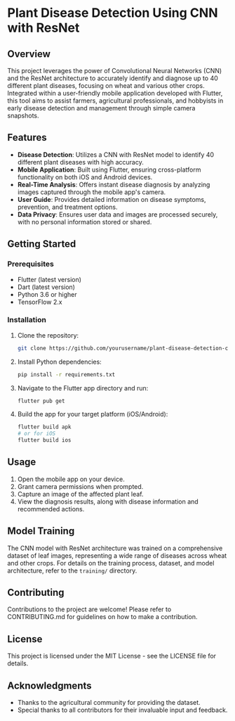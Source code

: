 
# Plant Disease Detection Using CNN with ResNet

## Overview
This project leverages the power of Convolutional Neural Networks (CNN) and the ResNet architecture to accurately identify and diagnose up to 40 different plant diseases, focusing on wheat and various other crops. Integrated within a user-friendly mobile application developed with Flutter, this tool aims to assist farmers, agricultural professionals, and hobbyists in early disease detection and management through simple camera snapshots.

## Features
- **Disease Detection**: Utilizes a CNN with ResNet model to identify 40 different plant diseases with high accuracy.
- **Mobile Application**: Built using Flutter, ensuring cross-platform functionality on both iOS and Android devices.
- **Real-Time Analysis**: Offers instant disease diagnosis by analyzing images captured through the mobile app's camera.
- **User Guide**: Provides detailed information on disease symptoms, prevention, and treatment options.
- **Data Privacy**: Ensures user data and images are processed securely, with no personal information stored or shared.

## Getting Started

### Prerequisites
- Flutter (latest version)
- Dart (latest version)
- Python 3.6 or higher
- TensorFlow 2.x

### Installation
1. Clone the repository:
   ```bash
   git clone https://github.com/yourusername/plant-disease-detection-cnn-resnet.git
   ```
2. Install Python dependencies:
   ```bash
   pip install -r requirements.txt
   ```
3. Navigate to the Flutter app directory and run:
   ```bash
   flutter pub get
   ```
4. Build the app for your target platform (iOS/Android):
   ```bash
   flutter build apk
   # or for iOS
   flutter build ios
   ```

## Usage
1. Open the mobile app on your device.
2. Grant camera permissions when prompted.
3. Capture an image of the affected plant leaf.
4. View the diagnosis results, along with disease information and recommended actions.

## Model Training
The CNN model with ResNet architecture was trained on a comprehensive dataset of leaf images, representing a wide range of diseases across wheat and other crops. For details on the training process, dataset, and model architecture, refer to the `training/` directory.

## Contributing
Contributions to the project are welcome! Please refer to CONTRIBUTING.md for guidelines on how to make a contribution.

## License
This project is licensed under the MIT License - see the LICENSE file for details.

## Acknowledgments
- Thanks to the agricultural community for providing the dataset.
- Special thanks to all contributors for their invaluable input and feedback.
